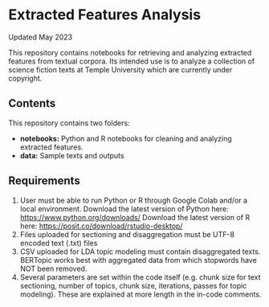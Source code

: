 # Extracted Features Analysis

Updated May 2023

This repository contains notebooks for retrieving and analyzing extracted features from textual corpora. Its intended use is to analyze a collection of science fiction texts at Temple University which are currently under copyright. 

## Contents
This repository contains two folders: 
- **notebooks:** Python and R notebooks for cleaning and analyzing extracted features. 
- **data:** Sample texts and outputs 

## Requirements
1. User must be able to run Python or R through Google Colab and/or a local environment. Download the latest version of Python here: https://www.python.org/downloads/ Download the latest version of R here: https://posit.co/download/rstudio-desktop/
2. Files uploaded for sectioning and disaggregation must be UTF-8 encoded text (.txt) files 
3. CSV uploaded for LDA topic modeling must contain disaggregated texts. BERTopic works best with aggregated data from which stopwords have NOT been removed.
4. Several parameters are set within the code itself (e.g. chunk size for text sectioning, number of topics, chunk size, iterations, passes for topic modeling). These are explained at more length in the in-code comments. 
